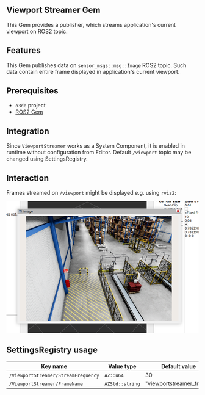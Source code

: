 ## Viewport Streamer Gem

This Gem provides a publisher, which streams application's current viewport on ROS2 topic.

## Features

This Gem publishes data on `sensor_msgs::msg::Image` ROS2 topic. Such data contain entire frame displayed in application's current viewport. 

## Prerequisites

- `o3de` project
- [ROS2 Gem](https://github.com/o3de/o3de-extras/tree/development/Gems/ROS2)

## Integration

Since `ViewportStreamer` works as a System Component, it is enabled in runtime without configuration from Editor. Default `/viewport` topic may be changed using SettingsRegistry.

## Interaction

Frames streamed on `/viewport` might be displayed e.g. using `rviz2`:

![Viewport stream displayed in rviz2](./Docs/images/display_rviz2.png)

## SettingsRegistry usage

| Key name                             | Value type      | Default value            |
| ------------------------------------ | --------------- | ------------------------ |
| `/ViewportStreamer/StreamFrequency`  | `AZ::u64`       | 30                       |
| `/ViewportStreamer/FrameName`        | `AZStd::string` | "viewportstreamer_frame" |
